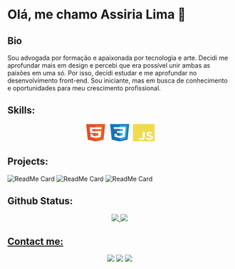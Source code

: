 <h1> Olá, me chamo Assiria Lima 👋 </h1>

<h2> Bio </h2>
Sou advogada por formação e apaixonada por tecnologia e arte. Decidi me aprofundar mais em design e percebi que era possível unir ambas as paixões em uma só. Por isso, decidi estudar e me aprofundar no desenvolvimento front-end. Sou iniciante, mas em busca de conhecimento e oportunidades para meu crescimento profissional.

<h2>Skills:</h2>
<div align="center">
  <img alt="HTML5" height="40" width="50" src="https://raw.githubusercontent.com/devicons/devicon/master/icons/html5/html5-original.svg">
  <img alt="CSS3" height="40" width="50" src="https://raw.githubusercontent.com/devicons/devicon/master/icons/css3/css3-original.svg">
  <img alt="Rafa-Js" height="40" width="50" src="https://raw.githubusercontent.com/devicons/devicon/master/icons/javascript/javascript-plain.svg">
</div>

<h2>Projects:</h2>

 ![ReadMe Card](https://github-readme-stats.vercel.app/api/pin/?username=limaassiria&repo=limaassiria.github.io)
 ![ReadMe Card](https://github-readme-stats.vercel.app/api/pin/?username=limaassiria&repo=portfoliorocket.github.io)
 ![ReadMe Card](https://github-readme-stats.vercel.app/api/pin/?username=limaassiria&repo=socialtreerocket.github.io)
 
<h2> Github Status:</h2>

<div align="center">
  <a href="https://github.com/limaassiria">
  <img height="150em" src="https://github-readme-stats.vercel.app/api?username=limaassiria&show_icons=true&theme=dracula&include_all_commits=true&count_private=true"/>
  <img height="150em" src="https://github-readme-stats.vercel.app/api/top-langs/?username=limaassiria&layout=compact&langs_count=7&theme=dracula"/>
</div>

<h2>Contact me:</h2>
<div align="center"> 
   <a href="https://instagram.com/assiria_lima" target="_blank"><img src="https://img.shields.io/badge/-Instagram-%23E4405F?style=for-the-badge&logo=instagram&logoColor=white" target="_blank"></a>
  <a href = "mailto:limaassiria.contato@gmail.com"><img src="https://img.shields.io/badge/-Gmail-%23333?style=for-the-badge&logo=gmail&logoColor=white" target="_blank"></a>
  <a href="https://www.linkedin.com/in/assiria-lima-30975a16b/" target="_blank"><img src="https://img.shields.io/badge/-LinkedIn-%230077B5?style=for-the-badge&logo=linkedin&logoColor=white" target="_blank"></a> 
</div>

